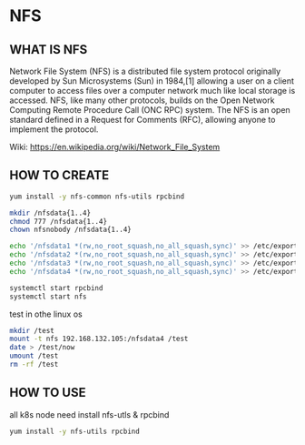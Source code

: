 
# NFS

## WHAT IS NFS

Network File System (NFS) is a distributed file system protocol originally developed by Sun Microsystems (Sun) in 1984,[1] allowing a user on a client computer to access files over a computer network much like local storage is accessed. NFS, like many other protocols, builds on the Open Network Computing Remote Procedure Call (ONC RPC) system. The NFS is an open standard defined in a Request for Comments (RFC), allowing anyone to implement the protocol.

Wiki: <https://en.wikipedia.org/wiki/Network_File_System>

## HOW TO CREATE

```sh
yum install -y nfs-common nfs-utils rpcbind

mkdir /nfsdata{1..4}
chmod 777 /nfsdata{1..4}
chown nfsnobody /nfsdata{1..4}

echo '/nfsdata1 *(rw,no_root_squash,no_all_squash,sync)' >> /etc/exports
echo '/nfsdata2 *(rw,no_root_squash,no_all_squash,sync)' >> /etc/exports
echo '/nfsdata3 *(rw,no_root_squash,no_all_squash,sync)' >> /etc/exports
echo '/nfsdata4 *(rw,no_root_squash,no_all_squash,sync)' >> /etc/exports

systemctl start rpcbind
systemctl start nfs
```

test in othe linux os

```sh
mkdir /test
mount -t nfs 192.168.132.105:/nfsdata4 /test
date > /test/now
umount /test
rm -rf /test
```

## HOW TO USE

all k8s node need install nfs-utls & rpcbind

```sh
yum install -y nfs-utils rpcbind
```

